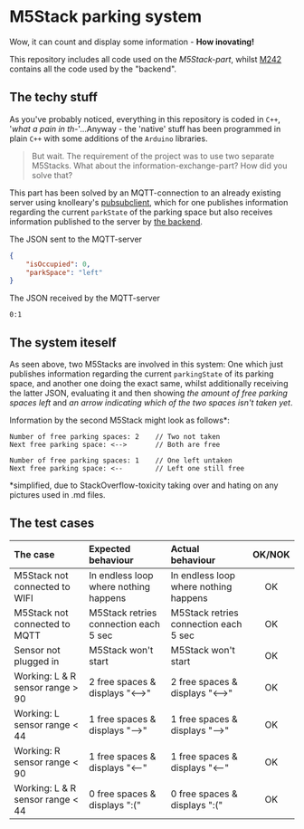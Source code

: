 # M5Stack parking system

Wow, it can count and display some information - **How inovating!**

This repository includes all code used on the _M5Stack-part_, whilst [M242](https://github.com/FlurinBruehwiler/M242)
contains all the code used by the "backend".

## The techy stuff

As you've probably noticed, everything in this repository is coded in `C++`,
'_what a pain in th-_'...Anyway - the 'native' stuff has been programmed in
plain `C++` with some additions of the `Arduino` libraries.

> But wait. The requirement of the project was to use two separate M5Stacks.
What about the information-exchange-part? How did you solve that?

This part has been solved by an MQTT-connection to an already existing server
using knolleary's [pubsubclient](https://github.com/knolleary/pubsubclient), which
for one publishes information regarding the current `parkState` of the parking space
but also receives information published to the server by [the backend](https://github.com/FlurinBruehwiler/M242).

The JSON sent to the MQTT-server

```json
{
    "isOccupied": 0,
    "parkSpace": "left"
}
```

The JSON received by the MQTT-server

```text
0:1
```

## The system iteself

As seen above, two M5Stacks are involved in this system: One which just publishes
information regarding the current `parkingState` of its parking space, and another
one doing the exact same, whilst additionally receiving the latter JSON, evaluating
it and then showing _the amount of free parking spaces left_ and _an arrow indicating
which of the two spaces isn't taken yet_.

Information by the second M5Stack might look as follows*:

```text
Number of free parking spaces: 2    // Two not taken
Next free parking space: <-->       // Both are free
```

```text
Number of free parking spaces: 1    // One left untaken
Next free parking space: <--        // Left one still free
```

*simplified, due to StackOverflow-toxicity taking over and hating on any pictures used in .md files.

## The test cases

| The case                          | Expected behaviour                    | Actual behaviour                      | OK/NOK |
|:----------------------------------|:--------------------------------------|:--------------------------------------|:------:|
| M5Stack not connected to WIFI     | In endless loop where nothing happens | In endless loop where nothing happens |   OK   |
| M5Stack not connected to MQTT     | M5Stack retries connection each 5 sec | M5Stack retries connection each 5 sec |   OK   |
| Sensor not plugged in             | M5Stack won't start                   | M5Stack won't start                   |   OK   |
| Working: L & R sensor range > 90  | 2 free spaces & displays "<-->"       | 2 free spaces & displays "<-->"       |   OK   |
| Working: L sensor range < 44      | 1 free spaces & displays "-->"        | 1 free spaces & displays "-->"        |   OK   |
| Working: R sensor range < 90      | 1 free spaces & displays "<--"        | 1 free spaces & displays "<--"        |   OK   |
| Working: L & R sensor range < 44  | 0 free spaces & displays ":("         | 0 free spaces & displays ":("         |   OK   |


